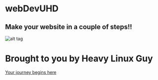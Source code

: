 # webDevUHD

## Make your website in a couple of steps!! 

![alt tag](http://ih1.redbubble.net/image.77106686.9243/poster,420x415,f8f8f8-pad,420x460,f8f8f8.jpg)


# Brought to you by Heavy Linux Guy

 [Your journey begins here](http://em6autotech.me/ "Your guide")

